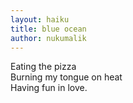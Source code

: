 ```yaml
---
layout: haiku
title: blue ocean
author: nukumalik
---
```


Eating the pizza<br>
Burning my tongue on heat<br>
Having fun in love.<br>
